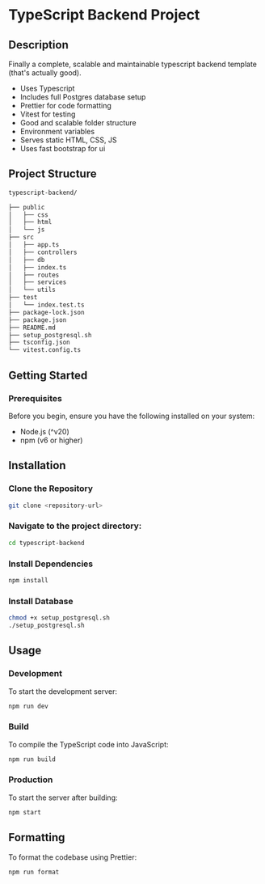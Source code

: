 # TypeScript Backend Project
## Description
Finally a complete, scalable and maintainable typescript backend template (that's actually good). 

- Uses Typescript
- Includes full Postgres database setup
- Prettier for code formatting
- Vitest for testing
- Good and scalable folder structure
- Environment variables
- Serves static HTML, CSS, JS
- Uses fast bootstrap for ui

## Project Structure

```bash
typescript-backend/

├── public
│   ├── css
│   ├── html
│   └── js
├── src
│   ├── app.ts
│   ├── controllers
│   ├── db
│   ├── index.ts
│   ├── routes
│   ├── services
│   └── utils
├── test
│   └── index.test.ts
├── package-lock.json
├── package.json
├── README.md
├── setup_postgresql.sh
├── tsconfig.json
└── vitest.config.ts
```

## Getting Started

### Prerequisites

Before you begin, ensure you have the following installed on your system:

- Node.js (^v20)
- npm (v6 or higher)

## Installation

### Clone the Repository 

```bash
git clone <repository-url>
```

### Navigate to the project directory:

```bash
cd typescript-backend
```

### Install Dependencies

```bash
npm install
```

### Install Database

```bash
chmod +x setup_postgresql.sh
./setup_postgresql.sh
```

## Usage

### Development

To start the development server:

```bash 
npm run dev
```

### Build 

To compile the TypeScript code into JavaScript:

```bash
npm run build
```

### Production

To start the server after building:

```bash
npm start
```

## Formatting

To format the codebase using Prettier:

```bash 
npm run format
```